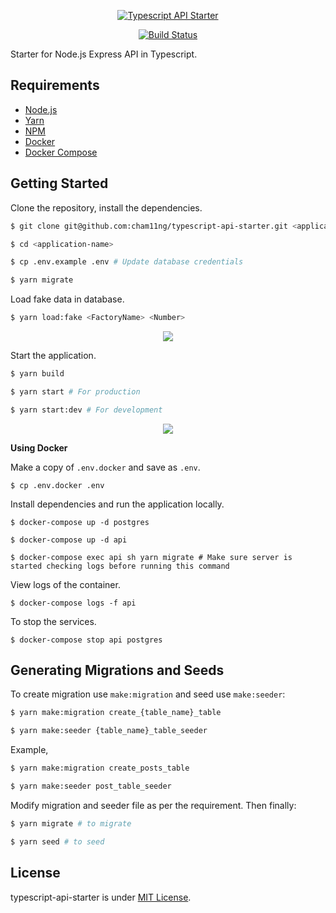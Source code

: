 <p align="center"><a href="https://imgur.com/A1URjPL"><img alt="Typescript API Starter" src="https://i.imgur.com/A1URjPL.png"></a></p>
<p align="center">
  <a href="https://travis-ci.org/cham11ng/typescript-api-starter">
    <img src="https://travis-ci.org/cham11ng/typescript-api-starter.svg?branch=master" alt="Build Status">
  </a>
</p>

Starter for Node.js Express API in Typescript.

## Requirements
* [Node.js](https://yarnpkg.com/en/docs/install)
* [Yarn](https://yarnpkg.com/en/docs/install)
* [NPM](https://docs.npmjs.com/getting-started/installing-node)
* [Docker](https://docs.docker.com/install/)
* [Docker Compose](https://docs.docker.com/compose/install/)

## Getting Started
Clone the repository, install the dependencies.
```bash
$ git clone git@github.com:cham11ng/typescript-api-starter.git <application-name>

$ cd <application-name>

$ cp .env.example .env # Update database credentials

$ yarn migrate
```

Load fake data in database.
```bash
$ yarn load:fake <FactoryName> <Number>
```
<p align="center">
  <a href="https://imgur.com/gallery/d2M09Qj"><img src="https://i.imgur.com/d2M09Qj.gif" /></a>
</p>

Start the application.
```bash
$ yarn build

$ yarn start # For production

$ yarn start:dev # For development
```

<p align="center">
  <a href="https://imgur.com/gallery/4rhTo"><img src="https://i.imgur.com/GpcDbLB.gif" /></a>
</p>

**Using Docker**

Make a copy of `.env.docker` and save as `.env`.
```
$ cp .env.docker .env
```

Install dependencies and run the application locally.
```
$ docker-compose up -d postgres

$ docker-compose up -d api

$ docker-compose exec api sh yarn migrate # Make sure server is started checking logs before running this command
```

View logs of the container.
```
$ docker-compose logs -f api
```

To stop the services.
```
$ docker-compose stop api postgres
```

## Generating Migrations and Seeds
To create migration use `make:migration` and seed use `make:seeder`:
```bash
$ yarn make:migration create_{table_name}_table

$ yarn make:seeder {table_name}_table_seeder
```

Example,
```bash
$ yarn make:migration create_posts_table

$ yarn make:seeder post_table_seeder
```

Modify migration and seeder file as per the requirement. Then finally:
```bash
$ yarn migrate # to migrate

$ yarn seed # to seed
```

## License

typescript-api-starter is under [MIT License](LICENSE).
